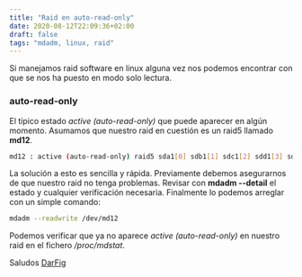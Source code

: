 ```yaml
---
title: "Raid en auto-read-only"
date: 2020-08-12T22:09:36+02:00
draft: false
tags: "mdadm, linux, raid"
---
```


Si manejamos raid software en linux alguna vez nos podemos encontrar con que se nos ha puesto en modo solo lectura.

<!--more-->

### auto-read-only

El típico estado *active (auto-read-only)* que puede aparecer en algún momento. Asumamos que nuestro raid en cuestión es un raid5 llamado **md12**.

```bash
md12 : active (auto-read-only) raid5 sda1[0] sdb1[1] sdc1[2] sdd1[3] sde1[4] sdf1[5] 5555225 [5/5] [UUUUU]

```

La solución a esto es sencilla y rápida. Previamente debemos asegurarnos de que nuestro raid no tenga problemas. Revisar con **mdadm --detail** el estado y cualquier verificación necesaria. Finalmente lo podemos arreglar con un simple comando:

```bash
mdadm --readwrite /dev/md12
```

Podemos verificar que ya no aparece *active (auto-read-only)* en nuestro raid en el fichero */proc/mdstat*.

Saludos
[DarFig](https://github.com/DarFig)